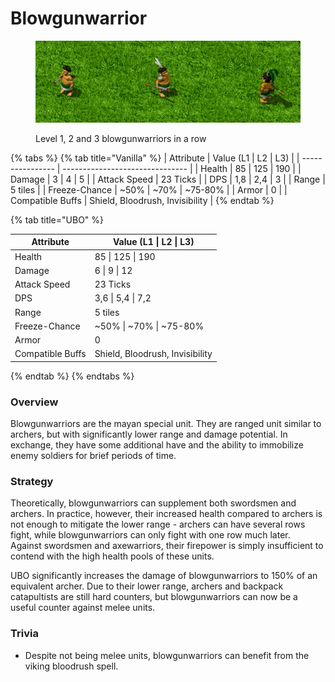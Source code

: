 # Blowgunwarrior

<figure><img src="../.gitbook/assets/Blasilineup.png" alt=""><figcaption><p>Level 1, 2 and 3 blowgunwarriors in a row</p></figcaption></figure>

{% tabs %}
{% tab title="Vanilla" %}
| Attribute        | Value (L1 \| L2 \| L3)          |
| ---------------- | ------------------------------- |
| Health           | 85 \| 125 \| 190                |
| Damage           | 3 \| 4 \| 5                     |
| Attack Speed     | 23 Ticks                        |
| DPS              | 1,8 \| 2,4 \| 3                 |
| Range            | 5 tiles                         |
| Freeze-Chance    | \~50% \| \~70% \| \~75-80%      |
| Armor            | 0                               |
| Compatible Buffs | Shield, Bloodrush, Invisibility |
{% endtab %}

{% tab title="UBO" %}


| Attribute        | Value (L1 \| L2 \| L3)          |
| ---------------- | ------------------------------- |
| Health           | 85 \| 125 \| 190                |
| Damage           | 6 \| 9 \| 12                    |
| Attack Speed     | 23 Ticks                        |
| DPS              | 3,6 \| 5,4 \| 7,2               |
| Range            | 5 tiles                         |
| Freeze-Chance    | \~50% \| \~70% \| \~75-80%      |
| Armor            | 0                               |
| Compatible Buffs | Shield, Bloodrush, Invisibility |
{% endtab %}
{% endtabs %}

### Overview

Blowgunwarriors are the mayan special unit. They are ranged unit similar to archers, but with significantly lower range and damage potential. In exchange, they have some additional have and the ability to immobilize enemy soldiers for brief periods of time.

### Strategy

Theoretically, blowgunwarriors can supplement both swordsmen and archers. In practice, however, their increased health compared to archers is not enough to mitigate the lower range - archers can have several rows fight, while blowgunwarriors can only fight with one row much later.\
Against swordsmen and axewarriors, their firepower is simply insufficient to contend with the high health pools of these units.

UBO significantly increases the damage of blowgunwarriors to 150% of an equivalent archer. Due to their lower range, archers and backpack catapultists are still hard counters, but blowgunwarriors can now be a useful counter against melee units.

### Trivia

* Despite not being melee units, blowgunwarriors can benefit from the viking bloodrush spell.
